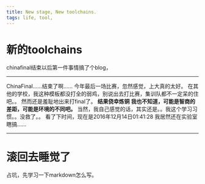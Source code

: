 ```yaml
---
title: New stage, New toolchains.
tags: life, tool,
---
```


# 新的toolchains
chinafinal结束以后第一件事情搞了个blog，
***
ChinaFinal……结束了啊……
今年最后一场比赛，忽然感觉，上大真的太好。
在其他的学校，我这种模板都没打全的弱鸡，别说出去打比赛，集训队都不一定呆的住吧。。
然而还是羞耻地出来打final了。
**结果侥幸炼铜**
__我也不知道，可能是智商的差距，可能是环境的不同吧。__
当然，我自己感觉的话，其实还是。。我这个学习习惯。。没救了。。
看了下时间，现在是2016年12月14日01:41:28
我居然还在实验室瞎搞……
***

滚回去睡觉了
===

占坑，先学习一下markdown怎么写。
